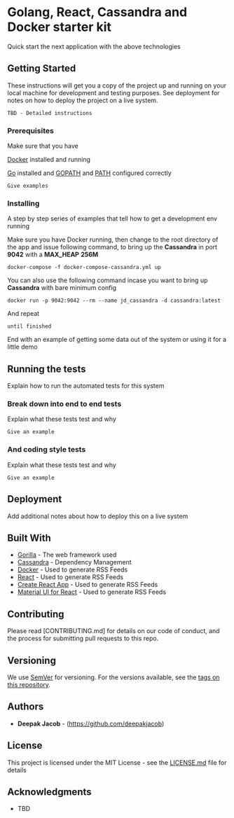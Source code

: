 # Golang, React, Cassandra and Docker starter kit

Quick start the next application with the above technologies

## Getting Started

These instructions will get you a copy of the project up and running on your local machine for development and testing purposes. See deployment for notes on how to deploy the project on a live system.


```
TBD - Detailed instructions

```

### Prerequisites

Make sure that you have

[Docker]() installed and running

[Go](https://golang.org) installed and [GOPATH](https://github.com/golang/go/wiki/GOPATH) and [PATH](https://en.wikipedia.org/wiki/PATH_(variable)) configured correctly

```
Give examples
```

### Installing

A step by step series of examples that tell how to get a development env running

Make sure you have Docker running, then change to the root directory of the app and issue following command, to bring up the **Cassandra** in port **9042** with a **MAX_HEAP** **256M**
```
docker-compose -f docker-compose-cassandra.yml up
```
You can also use the following command incase you want to bring up **Cassandra** with bare minimum config

```
docker run -p 9042:9042 --rm --name jd_cassandra -d cassandra:latest
```


And repeat

```
until finished
```

End with an example of getting some data out of the system or using it for a little demo

## Running the tests

Explain how to run the automated tests for this system

### Break down into end to end tests

Explain what these tests test and why

```
Give an example
```

### And coding style tests

Explain what these tests test and why

```
Give an example
```

## Deployment

Add additional notes about how to deploy this on a live system

## Built With

* [Gorilla](http://www.dropwizard.io/1.0.2/docs/) - The web framework used
* [Cassandra](https://maven.apache.org/) - Dependency Management
* [Docker](https://rometools.github.io/rome/) - Used to generate RSS Feeds
* [React](https://rometools.github.io/rome/) - Used to generate RSS Feeds
* [Create React App](https://rometools.github.io/rome/) - Used to generate RSS Feeds
* [Material UI for React](https://rometools.github.io/rome/) - Used to generate RSS Feeds

## Contributing

Please read [CONTRIBUTING.md] for details on our code of conduct, and the process for submitting pull requests to this repo.

## Versioning

We use [SemVer](http://semver.org/) for versioning. For the versions available, see the [tags on this repository](https://github.com/your/project/tags).

## Authors

* **Deepak Jacob** - (https://github.com/deepakjacob)

## License

This project is licensed under the MIT License - see the [LICENSE.md](LICENSE.md) file for details

## Acknowledgments

* TBD
